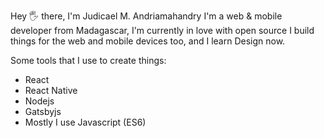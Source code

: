 Hey 🖐 there, I'm Judicael M. Andriamahandry
I'm a web & mobile developer from Madagascar, I'm currently in love with open source
I build things for the web and mobile devices too, and I learn Design now.

Some tools that I use to create things:
   - React
   - React Native
   - Nodejs
   - Gatsbyjs
   - Mostly I use Javascript (ES6)
